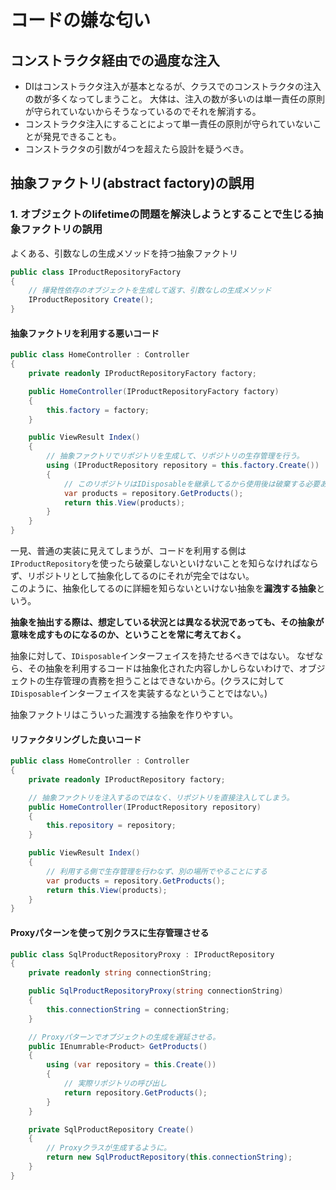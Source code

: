 # コードの嫌な匂い

## コンストラクタ経由での過度な注入
* DIはコンストラクタ注入が基本となるが、クラスでのコンストラクタの注入の数が多くなってしまうこと。
大体は、注入の数が多いのは単一責任の原則が守られていないからそうなっているのでそれを解消する。
* コンストラクタ注入にすることによって単一責任の原則が守られていないことが発見できることも。
* コンストラクタの引数が4つを超えたら設計を疑うべき。

## 抽象ファクトリ(abstract factory)の誤用


### 1. オブジェクトのlifetimeの問題を解決しようとすることで生じる抽象ファクトリの誤用


よくある、引数なしの生成メソッドを持つ抽象ファクトリ

```cs
public class IProductRepositoryFactory
{
    // 揮発性依存のオブジェクトを生成して返す、引数なしの生成メソッド
    IProductRepository Create();
}
```

#### 抽象ファクトリを利用する悪いコード
```cs
public class HomeController : Controller
{
    private readonly IProductRepositoryFactory factory;

    public HomeController(IProductRepositoryFactory factory)
    {
        this.factory = factory;
    }

    public ViewResult Index()
    {
        // 抽象ファクトリでリポジトリを生成して、リポジトリの生存管理を行う。
        using (IProductRepository repository = this.factory.Create())
        {
            // このリポジトリはIDisposableを継承してるから使用後は破棄する必要あり。
            var products = repository.GetProducts();
            return this.View(products);
        }
    }
}
```

一見、普通の実装に見えてしまうが、コードを利用する側は`IProductRepository`を使ったら破棄しないといけないことを知らなければならず、リポジトリとして抽象化してるのにそれが完全ではない。 <br>
このように、抽象化してるのに詳細を知らないといけない抽象を**漏洩する抽象**という。


**抽象を抽出する際は、想定している状況とは異なる状況であっても、その抽象が意味を成すものになるのか、ということを常に考えておく。**


抽象に対して、`IDisposable`インターフェイスを持たせるべきではない。
なぜなら、その抽象を利用するコードは抽象化された内容しかしらないわけで、オブジェクトの生存管理の責務を担うことはできないから。(クラスに対して`IDisposable`インターフェイスを実装するなということではない。)

抽象ファクトリはこういった漏洩する抽象を作りやすい。



#### リファクタリングした良いコード

```cs
public class HomeController : Controller
{
    private readonly IProductRepository factory;

    // 抽象ファクトリを注入するのではなく、リポジトリを直接注入してしまう。
    public HomeController(IProductRepository repository)
    {
        this.repository = repository;
    }

    public ViewResult Index()
    {
        // 利用する側で生存管理を行わなず、別の場所でやることにする
        var products = repository.GetProducts();
        return this.View(products);
    }
}
```

#### Proxyパターンを使って別クラスに生存管理させる
```cs
public class SqlProductRepositoryProxy : IProductRepository
{
    private readonly string connectionString;

    public SqlProductRepositoryProxy(string connectionString)
    {
        this.connectionString = connectionString;
    }

    // Proxyパターンでオブジェクトの生成を遅延させる。
    public IEnumrable<Product> GetProducts()
    {
        using (var repository = this.Create())
        {
            // 実際リポジトリの呼び出し
            return repository.GetProducts();
        }
    }

    private SqlProductRepository Create()
    {
        // Proxyクラスが生成するように。
        return new SqlProductRepository(this.connectionString);
    }
}
```



